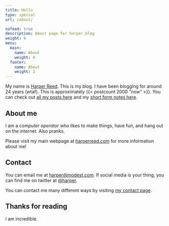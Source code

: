 ```yaml
---
title: Hello
type: special
url: /about/

nofeed: true
description: About page for harper.blog
weight: 6
menu:
  main:
    name: About
    weight: 9
  footer:
    name: About
    weight: 2
---
```


My name is [Harper Reed](mailto:harper@modest.com). This is my blog. I have been blogging for around 24 years (wtaf). This is approximately {{< postcount 2000 "now" >}}. You can check out [all my posts here](/posts) and my [short form notes here](/notes).

## About me

I am a _computer operator_ who likes to make things, have fun, and hang out on the internet. Also pranks.

Please visit my main webpage at [harperreed.com](http://harperreed.com) for more information about me!

## Contact

You can email me at [harper@modest.com](mailto:harper@modest.com). If social media is your thing, you can find me on twitter at [@harper](http://twitter.com/harper).

You can contact me many different ways by visiting [my contact page](http://harperreed.com/contact).

## Thanks for reading

I am incredible.
